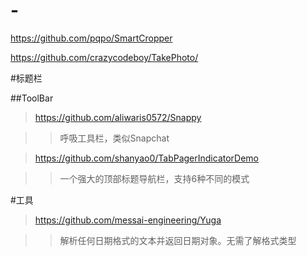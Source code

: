 # -

https://github.com/pqpo/SmartCropper


https://github.com/crazycodeboy/TakePhoto/

#标题栏

##ToolBar

>https://github.com/aliwaris0572/Snappy	

>>呼吸工具栏，类似Snapchat

>https://github.com/shanyao0/TabPagerIndicatorDemo

>>一个强大的顶部标题导航栏，支持6种不同的模式

#工具

>https://github.com/messai-engineering/Yuga

>>解析任何日期格式的文本并返回日期对象。无需了解格式类型


